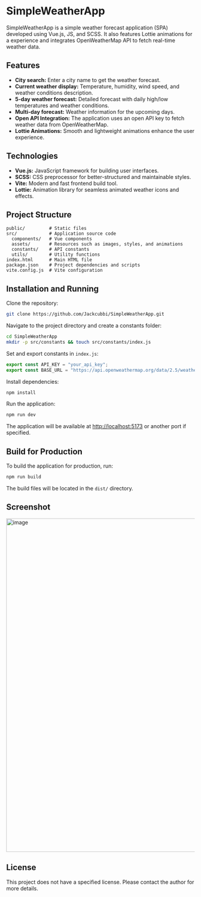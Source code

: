 # SimpleWeatherApp

SimpleWeatherApp is a simple weather forecast application (SPA) developed using Vue.js, JS, and SCSS. 
It also features Lottie animations for a experience and integrates OpenWeatherMap API to fetch real-time weather data.

## Features

- **City search:** Enter a city name to get the weather forecast.
- **Current weather display:** Temperature, humidity, wind speed, and weather conditions description.
- **5-day weather forecast:** Detailed forecast with daily high/low temperatures and weather conditions.
- **Multi-day forecast:** Weather information for the upcoming days.
- **Open API Integration:** The application uses an open API key to fetch weather data from OpenWeatherMap.
- **Lottie Animations:** Smooth and lightweight animations enhance the user experience.

## Technologies

- **Vue.js:** JavaScript framework for building user interfaces.
- **SCSS:** CSS preprocessor for better-structured and maintainable styles.
- **Vite:** Modern and fast frontend build tool.
- **Lottie:** Animation library for seamless animated weather icons and effects.

## Project Structure

```
public/         # Static files
src/            # Application source code
  components/   # Vue components
  assets/       # Resources such as images, styles, and animations
  constants/    # API constants
  utils/        # Utility functions
index.html      # Main HTML file
package.json    # Project dependencies and scripts
vite.config.js  # Vite configuration
```

## Installation and Running

Clone the repository:

```sh
git clone https://github.com/Jackcubbi/SimpleWeatherApp.git
```

Navigate to the project directory and create a constants folder:

```sh
cd SimpleWeatherApp
mkdir -p src/constants && touch src/constants/index.js
```

Set and export constants in `index.js`:

```js
export const API_KEY = "your_api_key";
export const BASE_URL = "https://api.openweathermap.org/data/2.5/weather";
```

Install dependencies:

```sh
npm install
```

Run the application:

```sh
npm run dev
```

The application will be available at [http://localhost:5173](http://localhost:5173) or another port if specified.

## Build for Production

To build the application for production, run:

```sh
npm run build
```

The build files will be located in the `dist/` directory.

## Screenshot

<img width="1163" height="891" alt="image" src="https://github.com/user-attachments/assets/28aa90bc-60c6-49c8-95aa-0eb905f1f7ef" />

## License

This project does not have a specified license. Please contact the author for more details.

